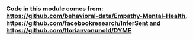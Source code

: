 ### Code in this module comes from: https://github.com/behavioral-data/Empathy-Mental-Health, https://github.com/facebookresearch/InferSent and https://github.com/florianvonunold/DYME